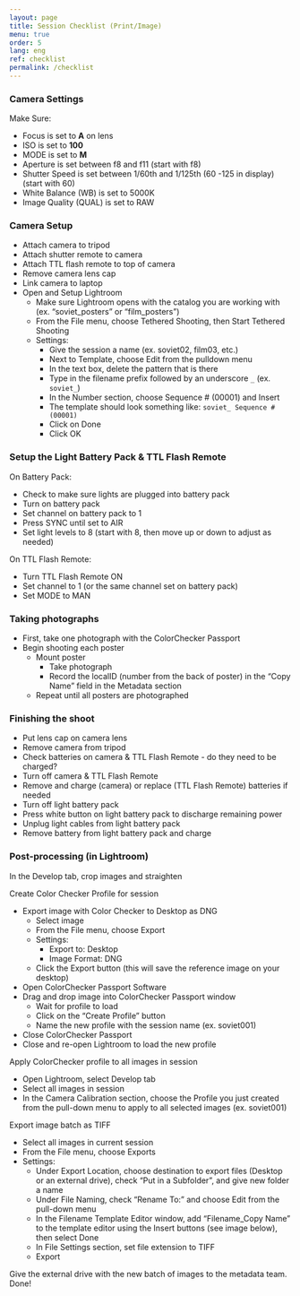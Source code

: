 ```yaml
---
layout: page
title: Session Checklist (Print/Image)
menu: true
order: 5
lang: eng
ref: checklist
permalink: /checklist
---
```


### Camera Settings

Make Sure:

* Focus is set to **A** on lens
* ISO is set to **100**
* MODE is set to **M**
* Aperture is set between f8 and f11 (start with f8)
* Shutter Speed is set between 1/60th and 1/125th (60 -125 in display) (start with 60)
* White Balance (WB) is set to 5000K
* Image Quality (QUAL) is set to RAW

### Camera Setup

* Attach camera to tripod
* Attach shutter remote to camera
* Attach TTL flash remote to top of camera
* Remove camera lens cap
* Link camera to laptop
* Open and Setup Lightroom
	* Make sure Lightroom opens with the catalog you are working with (ex. “soviet_posters” or 	“film_posters”)
	* From the File menu, choose Tethered Shooting, then Start Tethered Shooting
    * Settings:
		* Give the session a name (ex. soviet02, film03, etc.)
		* Next to Template, choose Edit from the pulldown menu
        * In the text box, delete the pattern that is there
        * Type in the filename prefix followed by an underscore `_` (ex. `soviet_`)
        * In the Number section, choose Sequence # (00001) and Insert
    	* The template should look something like: `soviet_ Sequence # (00001)`
		* Click on Done
		* Click OK

### Setup the Light Battery Pack & TTL Flash Remote

On Battery Pack:

* Check to make sure lights are plugged into battery pack
* Turn on battery pack
* Set channel on battery pack to 1
* Press SYNC until set to AIR
* Set light levels to 8 (start with 8, then move up or down to adjust as needed)

On TTL Flash Remote:

* Turn TTL Flash Remote ON
* Set channel to 1 (or the same channel set on battery pack)
* Set MODE to MAN

### Taking photographs

* First, take one photograph with the ColorChecker Passport
* Begin shooting each poster
   * Mount poster
	  * Take photograph
 	 * Record the localID (number from the back of poster) in the “Copy Name” field in the 	Metadata section
  	* Repeat until all posters are photographed

### Finishing the shoot

* Put lens cap on camera lens
* Remove camera from tripod
* Check batteries on camera & TTL Flash Remote - do they need to be charged?
* Turn off camera & TTL Flash Remote
* Remove and charge (camera) or replace (TTL Flash Remote) batteries if needed
* Turn off light battery pack
* Press white button on light battery pack to discharge remaining power
* Unplug light cables from light battery pack
* Remove battery from light battery pack and charge

### Post-processing (in Lightroom)

In the Develop tab, crop images and straighten

Create Color Checker Profile for session

* Export image with Color Checker to Desktop as DNG
	* Select image
	* From the File menu, choose Export
	* Settings:
		* Export to: Desktop
		* Image Format: DNG
	* Click the Export button (this will save the reference image on your desktop)
* Open ColorChecker Passport Software
* Drag and drop image into ColorChecker Passport window
	* Wait for profile to load
	* Click on the “Create Profile” button
	* Name the new profile with the session name (ex. soviet001)
* Close ColorChecker Passport
* Close and re-open Lightroom to load the new profile

Apply ColorChecker profile to all images in session

* Open Lightroom, select Develop tab
* Select all images in session
* In the Camera Calibration section, choose the Profile you just created from the pull-down menu to apply to all selected images (ex. soviet001)

Export image batch as TIFF

* Select all images in current session
* From the File menu, choose Exports
* Settings:
	* Under Export Location, choose destination to export files (Desktop or an external drive), check “Put in a Subfolder”, and give new folder a name
	* Under File Naming, check “Rename To:” and choose Edit from the pull-down menu
	* In the Filename Template Editor window, add “Filename_Copy Name” to the template editor using the Insert buttons (see image below), then select Done
	* In File Settings section, set file extension to TIFF
	* Export

Give the external drive with the new batch of images to the metadata team. Done!
